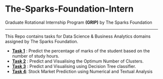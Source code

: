 # The-Sparks-Foundation-Intern
Graduate Rotational Internship Program **(GRIP)** by The Sparks Foundation


---
This Repo contains tasks for Data Science & Business Analytics domains assigned by The Sparks Foundation.

* [**Task 1**](https://github.com/Deff-ux/The-Sparks-Foundation-Intern/blob/main/Task%201%20GRIP%20-%20Prediction%20using%20Supervised%20ML.ipynb) 
: Predict the percentage of marks of the student based on the number of study hours.
* [**Task 2**](https://github.com/Deff-ux/The-Sparks-Foundation-Intern/blob/main/Task%202%20GRIP%20-%20Prediction%20using%20Unsupervised%20ML.ipynb) 
: Predict and Visualising the Optimum Number of Clusters.
* [**Task 3**](https://github.com/Deff-ux/The-Sparks-Foundation-Intern/blob/main/Task%203%20GRIP%20-%20Prediction%20using%20Decision%20Tree%20Algorithm.ipynb) 
: Predict and Visualising using Decision Tree classifier.
* [**Task 4**](https://github.com/Deff-ux/The-Sparks-Foundation-Intern/blob/main/Task%204%20GRIP%20-%20Stock%20Market%20Prediction%20using%20Numerical%20and%20Textual%20Analysis-XGBoost-FInal.ipynb): Stock Market Prediction using Numerical and Textual Analysis
